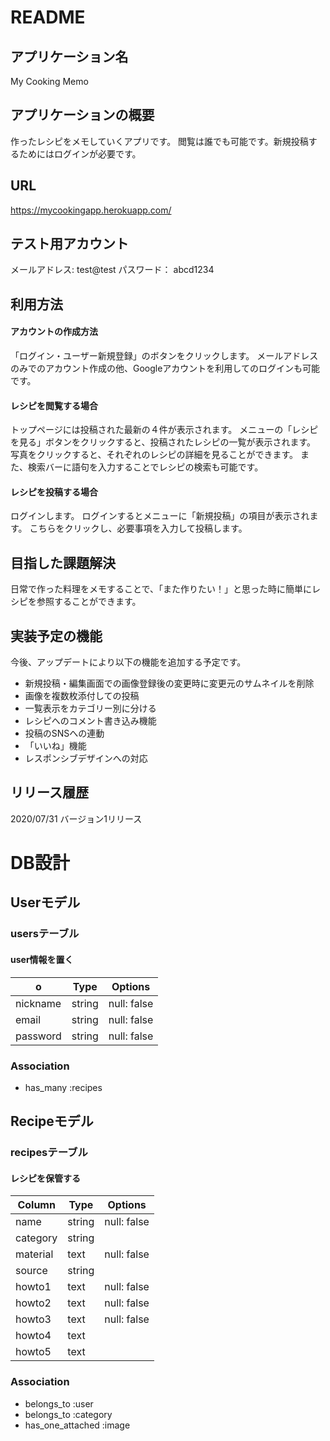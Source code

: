 # README

## アプリケーション名
My Cooking Memo

## アプリケーションの概要
作ったレシピをメモしていくアプリです。
閲覧は誰でも可能です。新規投稿するためにはログインが必要です。

## URL
https://mycookingapp.herokuapp.com/

## テスト用アカウント
メールアドレス: test@test
パスワード： abcd1234

## 利用方法

#### アカウントの作成方法
「ログイン・ユーザー新規登録」のボタンをクリックします。
メールアドレスのみでのアカウント作成の他、Googleアカウントを利用してのログインも可能です。

#### レシピを閲覧する場合
トップページには投稿された最新の４件が表示されます。
メニューの「レシピを見る」ボタンをクリックすると、投稿されたレシピの一覧が表示されます。
写真をクリックすると、それぞれのレシピの詳細を見ることができます。
また、検索バーに語句を入力することでレシピの検索も可能です。

#### レシピを投稿する場合
ログインします。
ログインするとメニューに「新規投稿」の項目が表示されます。
こちらをクリックし、必要事項を入力して投稿します。

## 目指した課題解決
日常で作った料理をメモすることで、「また作りたい！」と思った時に簡単にレシピを参照することができます。

## 実装予定の機能
今後、アップデートにより以下の機能を追加する予定です。
- 新規投稿・編集画面での画像登録後の変更時に変更元のサムネイルを削除
- 画像を複数枚添付しての投稿
- 一覧表示をカテゴリー別に分ける
- レシピへのコメント書き込み機能
- 投稿のSNSへの連動
- 「いいね」機能
- レスポンシブデザインへの対応

## リリース履歴
2020/07/31 バージョン1リリース

# DB設計

## Userモデル

### usersテーブル
#### user情報を置く

|o|Type|Options|
|------|----|------|
|nickname|string|null: false|
|email|string|null: false|
|password|string|null: false|

### Association
- has_many :recipes


## Recipeモデル

### recipesテーブル
#### レシピを保管する

|Column|Type|Options|
|------|----|------|
|name|string|null: false|
|category|string||
|material|text|null: false|
|source|string||
|howto1|text|null: false|
|howto2|text|null: false|
|howto3|text|null: false|
|howto4|text||
|howto5|text||

### Association
- belongs_to :user
- belongs_to :category
- has_one_attached :image
